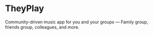 # TheyPlay

Community-driven music app for you and your groups — Family group, friends group, colleagues, and more.
